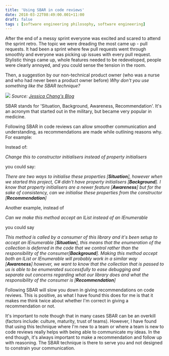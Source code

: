 ```yaml
---
title: 'Using SBAR in code reviews'
date: 2018-03-22T08:49:00.001+11:00
draft: false
tags : [software engineering philosophy, software engineering]
---
```


After the end of a messy sprint everyone was excited and scared to attend the sprint retro. The topic we were dreading the most came up - pull requests. It had been a sprint where few pull requests went through smoothly and everyone was picking up issues with every pull request. Stylistic things came up, whole features needed to be redeveloped, people were clearly annoyed, and you could sense the tension in the room.

Then, a suggestion by our non-technical product owner (who was a nurse and who had never been a product owner before) _Why don't you use something like the SBAR technique?_

[![](https://2.bp.blogspot.com/-hIAsC0ydDL8/WrI5r7h5b1I/AAAAAAAARDY/LVo37RVG7nsHWK2JSCiALpUT1ciJBePJACLcBGAs/s320/sbar%255B1%255D.png)](https://2.bp.blogspot.com/-hIAsC0ydDL8/WrI5r7h5b1I/AAAAAAAARDY/LVo37RVG7nsHWK2JSCiALpUT1ciJBePJACLcBGAs/s1600/sbar%255B1%255D.png)
*Source: [Jessica Chang's Blog](http://nursejess.com/)*

SBAR stands for 'Situation, Background, Awareness, Recommendation'. It's an acronym that started out in the military, but became very popular in medicine. 


Following SBAR in code reviews can allow smoother communication and understanding, as recommendations are made while outlining reasons why. For example:

Instead of:

_Change this to constructor initialisers instead of property initialisers_

you could say:

_There are two ways to initialise these properties \[**Situation**\], however when we started this project, C# didn't have property initialisers \[**Background**\]. I know that property initialisers are a newer feature \[**Awareness**\] but for the sake of consistency, can we initialise these properties from the constructor \[**Recommendation**\]_

Another example, instead of

_Can we make this method accept an IList instead of an IEnumerable_

you could say

_This method is called by a consumer of this library and it's been setup to accept an IEnumerable \[**Situation**\], this means that the enumeration of the collection is deferred in the code that we control rather than the responsibility of the consumer\[**Background**\]. Making this method accept both an IList or IEnumerable will probably work in a similar way \[**Awareness**\] however, we want to know that the collection that is passed to us is able to be enumerated successfully to ease debugging and separate out concerns regarding what our library does and what the responsibility of the consumer is \[**Recommendation**\]_

Following SBAR will slow you down in giving recommendations on code reviews. This is positive, as what I have found this does for me is that it makes me think twice about whether I'm correct in giving a recommendation or not.


It's important to note though that in many cases SBAR can be an overkill (factors include: culture, maturity, trust of teams). However, I have found that using this technique where I'm new to a team or where a team is new to code reviews really helps with being able to communicate my ideas. In the end though, it's always important to make a recommendation and follow up with reasoning. The SBAR technique is there to serve you and not designed to constrain your communication.